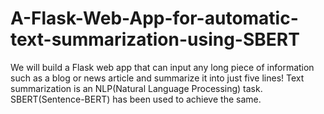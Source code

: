 # A-Flask-Web-App-for-automatic-text-summarization-using-SBERT
We will build a Flask web app that can input any long piece of information such as a blog or news article and summarize it into just five lines! Text summarization is an NLP(Natural Language Processing) task. SBERT(Sentence-BERT) has been used to achieve the same.
